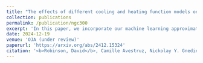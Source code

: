 ```yaml
---
title: "The effects of different cooling and heating function models on a simulated analog of NGC300"
collection: publications
permalink: /publication/ngc300
excerpt: 'In this paper, we incorporate our machine learning approximation for gas cooling and heating functions into a hydrodynamic isolated galaxy simulation. We compare the gas thermodynamics across two runs of the simulation: one using our machine learning models to compute the atomic gas cooling and heating functions, and one using an interpolation table. We find that our machine learning model predicts systematically hotter low-density gas.'
date: 2024-12-19
venue: 'OJA (under review)'
paperurl: 'https://arxiv.org/abs/2412.15324'
citation: '<b>Robinson, David</b>, Camille Avestruz, Nickolay Y. Gnedin, and Vadim A. Semenov. “The effects of different cooling and heating function models on a simulated analog of NGC300.” arXiv:2412.15324 (2024).'
---
```


